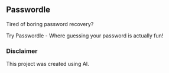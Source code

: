## Passwordle

Tired of boring password recovery?

Try Passwordle - Where guessing your password is actually fun!

### Disclaimer

This project was created using AI.
